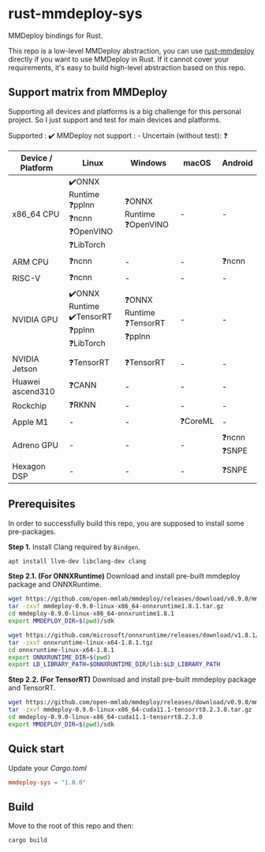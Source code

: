 # rust-mmdeploy-sys

MMDeploy bindings for Rust.

This repo is a low-level MMDeploy abstraction, you can use [rust-mmdeploy](https://github.com/liu-mengyang/rust-mmdeploy) directly if you want to use MMDeploy in Rust. If it cannot cover your requirements, it's easy to build high-level abstraction based on this repo.

## Support matrix from MMDeploy

Supporting all devices and platforms is a big challenge for this personal project. So I just support and test for main devices and platforms.

Supported               : ✔️
MMDeploy not support    : -
Uncertain (without test): ❓

| Device / Platform | Linux                                                           | Windows                                 | macOS    | Android          |
| ----------------- | --------------------------------------------------------------- | --------------------------------------- | -------- | ---------------- |
| x86_64 CPU        | ✔️ONNX Runtime<br>❓pplnn<br>❓ncnn<br>❓OpenVINO<br>❓LibTorch | ❓ONNX Runtime<br>❓OpenVINO            | -        | -                |
| ARM CPU           | ❓ncnn                                                          | -                                       | -        | ❓ncnn           |
| RISC-V            | ❓ncnn                                                          | -                                       | -        | -                |
| NVIDIA GPU        | ✔️ONNX Runtime<br>✔️TensorRT<br>❓pplnn<br>❓LibTorch           | ❓ONNX Runtime<br>❓TensorRT<br>❓pplnn | -        | -                |
| NVIDIA Jetson     | ❓TensorRT                                                      | ❓TensorRT                              | -        | -                |
| Huawei ascend310  | ❓CANN                                                          | -                                       | -        | -                |
| Rockchip          | ❓RKNN                                                          | -                                       | -        | -                |
| Apple M1          | -                                                               | -                                       | ❓CoreML | -                |
| Adreno GPU        | -                                                               | -                                       | -        | ❓ncnn<br>❓SNPE |
| Hexagon DSP       | -                                                               | -                                       | -        | ❓SNPE           |

## Prerequisites

In order to successfully build this repo, you are supposed to install some pre-packages.

**Step 1.** Install Clang required by `Bindgen`.

```bash
apt install llvm-dev libclang-dev clang
```

**Step 2.1. (For ONNXRuntime)** Download and install pre-built mmdeploy package and ONNXRuntime.

```bash
wget https://github.com/open-mmlab/mmdeploy/releases/download/v0.9.0/mmdeploy-0.9.0-linux-x86_64-onnxruntime1.8.1.tar.gz
tar -zxvf mmdeploy-0.9.0-linux-x86_64-onnxruntime1.8.1.tar.gz
cd mmdeploy-0.9.0-linux-x86_64-onnxruntime1.8.1
export MMDEPLOY_DIR=$(pwd)/sdk

wget https://github.com/microsoft/onnxruntime/releases/download/v1.8.1/onnxruntime-linux-x64-1.8.1.tgz
tar -zxvf onnxruntime-linux-x64-1.8.1.tgz
cd onnxruntime-linux-x64-1.8.1
export ONNXRUNTIME_DIR=$(pwd)
export LD_LIBRARY_PATH=$ONNXRUNTIME_DIR/lib:$LD_LIBRARY_PATH
```

**Step 2.2. (For TensorRT)** Download and install pre-built mmdeploy package and TensorRT.

```bash
wget https://github.com/open-mmlab/mmdeploy/releases/download/v0.9.0/mmdeploy-0.9.0-linux-x86_64-cuda11.1-tensorrt8.2.3.0.tar.gz
tar -zxvf mmdeploy-0.9.0-linux-x86_64-cuda11.1-tensorrt8.2.3.0.tar.gz
cd mmdeploy-0.9.0-linux-x86_64-cuda11.1-tensorrt8.2.3.0
export MMDEPLOY_DIR=$(pwd)/sdk
```

## Quick start

Update your *Cargo.toml*

```toml
mmdeploy-sys = "1.0.0"
```

## Build

Move to the root of this repo and then:

```bash
cargo build
```

